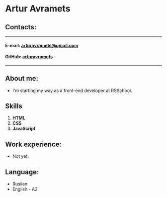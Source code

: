 # Artur Avramets
## Contacts:
***
#### **E-mail:** arturavramets@gmail.com
#### **GitHub:** [arturavramets](https://github.com/arturavramets)
***
## About me:
* I'm starting my way as a front-end developer at RSSchool.
## Skills
1. **HTML**
2. **CSS**
3. **JavaScript**
## Work experience:
* Not yet.
## Language:
* Rusiian
* English - A2